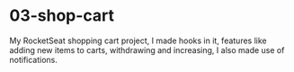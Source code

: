 # 03-shop-cart

My RocketSeat shopping cart project, I made hooks in it, features like adding new items to carts, withdrawing and increasing, I also made use of notifications.

